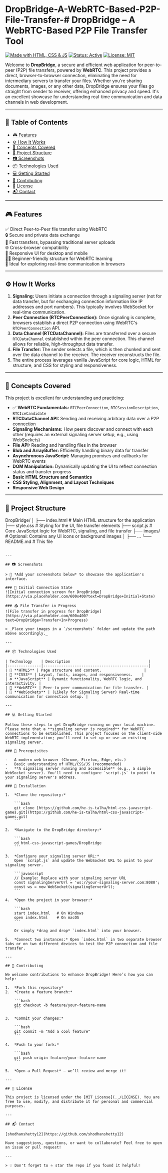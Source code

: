 # DropBridge-A-WebRTC-Based-P2P-File-Transfer-# DropBridge – A WebRTC-Based P2P File Transfer Tool

[![Made with HTML, CSS & JS](https://img.shields.io/badge/Made%20with-HTML%2C%20CSS%2C%20JS-orange.svg?style=for-the-badge&logo=html5)](https://developer.mozilla.org/en-US/docs/Web)
[![Status: Active](https://img.shields.io/badge/Status-Active-brightgreen.svg?style=for-the-badge)]()
[![License: MIT](https://img.shields.io/badge/License-MIT-blue.svg?style=for-the-badge)](LICENSE)

Welcome to **DropBridge**, a secure and efficient web application for peer-to-peer (P2P) file transfers, powered by **WebRTC**. This project provides a direct, browser-to-browser connection, eliminating the need for intermediary servers to transfer your files. Whether you're sharing documents, images, or any other data, DropBridge ensures your files go straight from sender to receiver, offering enhanced privacy and speed. It's an excellent showcase for understanding real-time communication and data channels in web development.

---

## 📑 Table of Contents

- [🎮 Features](#-features)
- [⚙ How It Works](#-how-it-works)
- [🧠 Concepts Covered](#-concepts-covered)
- [📂 Project Structure](#-project-structure)
- [📷 Screenshots](#-screenshots)
- [📦 Technologies Used](#-technologies-used)
- [💻 Getting Started](#-getting-started)
- [🙌 Contributing](#-contributing)
- [📄 License](#-license)
- [📬 Contact](#-contact)

---

## 🎮 Features

✅ Direct Peer-to-Peer file transfer using WebRTC   
🔒 Secure and private data exchange   
🚀 Fast transfers, bypassing traditional server uploads   
🌐 Cross-browser compatibility   
📱 Responsive UI for desktop and mobile   
👨‍🏫 Beginner-friendly structure for WebRTC learning   
🧩 Ideal for exploring real-time communication in browsers

---

## ⚙ How It Works

1.  **Signaling:** Users initiate a connection through a signaling server (not for data transfer, but for exchanging connection information like IP addresses and port numbers). This typically involves WebSocket for real-time communication.
2.  **Peer Connection (RTCPeerConnection):** Once signaling is complete, browsers establish a direct P2P connection using WebRTC's `RTCPeerConnection` API.
3.  **Data Channel (RTCDataChannel):** Files are transferred over a secure `RTCDataChannel` established within the peer connection. This channel allows for reliable, high-throughput data transfer.
4.  **File Transfer:** The sender selects a file, which is then chunked and sent over the data channel to the receiver. The receiver reconstructs the file.
5.  The entire process leverages vanilla JavaScript for core logic, HTML for structure, and CSS for styling and responsiveness.

---

## 🧠 Concepts Covered

This project is excellent for understanding and practicing:

-   ✅ **WebRTC Fundamentals:** `RTCPeerConnection`, `RTCSessionDescription`, `RTCIceCandidate`
-   **RTCDataChannel API:** Sending and receiving arbitrary data over a P2P connection
-   **Signaling Mechanisms:** How peers discover and connect with each other (requires an external signaling server setup, e.g., using WebSockets)
-   **File API:** Reading and handling files in the browser
-   **Blob and ArrayBuffer:** Efficiently handling binary data for transfer
-   **Asynchronous JavaScript:** Managing promises and callbacks for WebRTC events
-   **DOM Manipulation:** Dynamically updating the UI to reflect connection status and transfer progress
-   **Basic HTML Structure and Semantics**
-   **CSS Styling, Alignment, and Layout Techniques**
-   **Responsive Web Design**

---

## 📂 Project Structure
DropBridge/
│
├── index.html           # Main HTML structure for the application
├── style.css            # Styling for the UI, file transfer elements
├── script.js            # Core JavaScript logic for WebRTC, signaling, and file transfer
├── images/              # Optional: Contains any UI icons or background images
│   ├── ...
└── README.md            # This file


````

---

## 📷 Screenshots

> 📸 *Add your screenshots below* to showcase the application's interface.

### 🔗 Initial Connection State
![Initial connection screen for DropBridge](https://via.placeholder.com/600x400?text=DropBridge+Initial+State)

### 📤 File Transfer in Progress
![File transfer in progress for DropBridge](https://via.placeholder.com/600x400?text=DropBridge+Transfer+In+Progress)

> _Place your images in a `/screenshots` folder and update the path above accordingly._

---

## 📦 Technologies Used

| Technology    | Description                                   |
|---------------|-----------------------------------------------|
| 🧱 **HTML5** | Page structure and content.                   |
| 🎨 **CSS3** | Layout, fonts, images, and responsiveness.    |
| ⚙ **JavaScript** | Dynamic functionality, WebRTC logic, and interactivity. |
| 🚀 **WebRTC** | Peer-to-peer communication for file transfer. |
| 🔌 **WebSockets** | (Likely for Signaling Server) Real-time communication for connection setup. |

---

## 💻 Getting Started

Follow these steps to get DropBridge running on your local machine. Please note that a **signaling server is required** for WebRTC connections to be established. This project focuses on the client-side WebRTC implementation; you'll need to set up or use an existing signaling server.

### 🔧 Prerequisites

-   A modern web browser (Chrome, Firefox, Edge, etc.)
-   Basic understanding of HTML/CSS/JS (recommended)
-   **A signaling server running and accessible** (e.g., a simple WebSocket server). You'll need to configure `script.js` to point to your signaling server's address.

### 🚀 Installation

1.  *Clone the repository:*

    ```bash
    git clone [https://github.com/he-is-talha/html-css-javascript-games.git](https://github.com/he-is-talha/html-css-javascript-games.git)
    ```

2.  *Navigate to the DropBridge directory:*

    ```bash
    cd html-css-javascript-games/DropBridge
    ```

3.  *Configure your signaling server URL:*
    Open `script.js` and update the WebSocket URL to point to your signaling server.

    ```javascript
    // Example: Replace with your signaling server URL
    const signalingServerUrl = 'ws://your-signaling-server.com:8080';
    const ws = new WebSocket(signalingServerUrl);
    ```

4.  *Open the project in your browser:*

    ```bash
    start index.html   # On Windows
    open index.html    # On macOS
    ```

    Or simply *drag and drop* `index.html` into your browser.

5.  *Connect two instances:* Open `index.html` in two separate browser tabs or on two different devices to test the P2P connection and file transfer.

---

## 🙌 Contributing

We welcome contributions to enhance DropBridge! Here’s how you can help:

1.  *Fork this repository*
2.  *Create a feature branch:*

    ```bash
    git checkout -b feature/your-feature-name
    ```

3.  *Commit your changes:*

    ```bash
    git commit -m "Add a cool feature"
    ```

4.  *Push to your fork:*

    ```bash
    git push origin feature/your-feature-name
    ```

5.  *Open a Pull Request* – we’ll review and merge it!

---

## 📄 License

This project is licensed under the [MIT License](../LICENSE). You are free to use, modify, and distribute it for personal and commercial purposes.

---

## 📬 Contact

[shodhanshetty12](https://github.com/shodhanshetty12)

Have suggestions, questions, or want to collaborate? Feel free to open an issue or pull request!

---

> 💡 Don't forget to ⭐ star the repo if you found it helpful!
